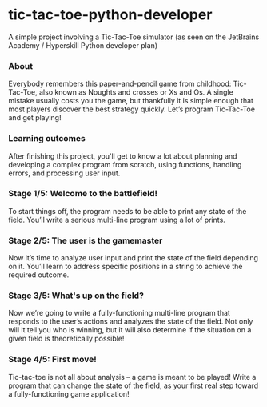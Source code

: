 # tic-tac-toe-python-developer
A simple project involving a Tic-Tac-Toe simulator (as seen on the JetBrains Academy / Hyperskill Python developer plan)

### About
Everybody remembers this paper-and-pencil game from childhood: Tic-Tac-Toe, also known as Noughts and crosses or Xs and Os. A single mistake usually costs you the game, but thankfully it is simple enough that most players discover the best strategy quickly. Let’s program Tic-Tac-Toe and get playing!

### Learning outcomes
After finishing this project, you'll get to know a lot about planning and developing a complex program from scratch, using functions, handling errors, and processing user input.

###  Stage 1/5: Welcome to the battlefield!
To start things off, the program needs to be able to print any state of the field. You’ll write a serious multi-line program using a lot of prints.

### Stage 2/5: The user is the gamemaster
Now it’s time to analyze user input and print the state of the field depending on it. You’ll learn to address specific positions in a string to achieve the required outcome.

### Stage 3/5: What's up on the field?
Now we’re going to write a fully-functioning multi-line program that responds to the user’s actions and analyzes the state of the field. Not only will it tell you who is winning, but it will also determine if the situation on a given field is theoretically possible!

### Stage 4/5: First move!
Tic-tac-toe is not all about analysis – a game is meant to be played! Write a program that can change the state of the field, as your first real step toward a fully-functioning game application!
